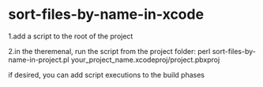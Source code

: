 # sort-files-by-name-in-xcode

1.add a script to the root of the project

2.in the theremenal, run the script from the project folder:
perl sort-files-by-name-in-project.pl your_project_name.xcodeproj/project.pbxproj

if desired, you can add script executions to the build phases
